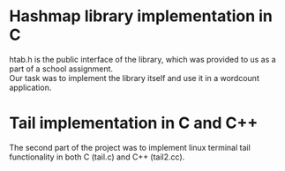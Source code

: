 # Hashmap library implementation in C
htab.h is the public interface of the library, which was provided to us as a part of a school assignment.  
Our task was to implement the library itself and use it in a wordcount application.  

# Tail implementation in C and C++
The second part of the project was to implement linux terminal tail functionality in both C (tail.c) and C++ (tail2.cc).
